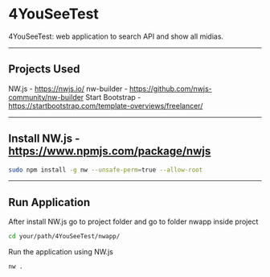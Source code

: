 # 4YouSeeTest

4YouSeeTest: web application to search API and show all midias.

---

Projects Used
------------

NW.js - https://nwjs.io/
nw-builder - https://github.com/nwjs-community/nw-builder
Start Bootstrap - https://startbootstrap.com/template-overviews/freelancer/

---

Install NW.js - https://www.npmjs.com/package/nwjs
------------

```bash
sudo npm install -g nw --unsafe-perm=true --allow-root
```

---

Run Application
------------
After install NW.js go to project folder and go to folder nwapp inside project
```bash
cd your/path/4YouSeeTest/nwapp/
```

Run the application using NW.js
```bash
nw .
```
